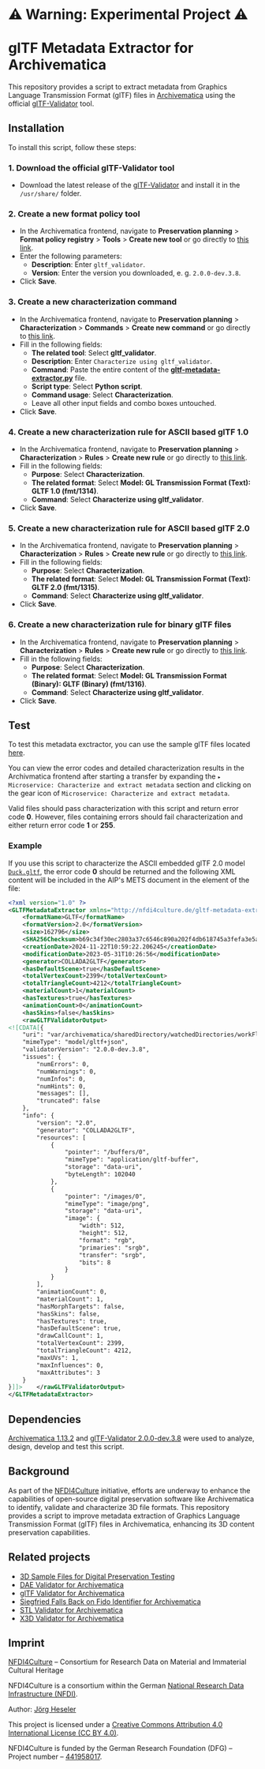 # ⚠️ Warning: Experimental Project ⚠️<br><br>glTF Metadata Extractor for Archivematica

This repository provides a script to extract metadata from Graphics Language Transmission Format (glTF) files in [Archivematica](https://www.archivematica.org/) using the official [glTF-Validator](https://github.com/KhronosGroup/glTF-Validator/releases) tool.

## Installation

To install this script, follow these steps:

### 1. Download the official glTF-Validator tool

- Download the latest release of the [glTF-Validator](https://github.com/KhronosGroup/glTF-Validator/releases) and install it in the `/usr/share/` folder.

### 2. Create a new format policy tool

- In the Archivematica frontend, navigate to **Preservation planning** > **Format policy registry** > **Tools** > **Create new tool** or go directly to [this link](http://10.10.10.20/fpr/fptool/create/).
- Enter the following parameters:
  - **Description**: Enter `gltf_validator`.
  - **Version**: Enter the version you downloaded, e. g. `2.0.0-dev.3.8`.
- Click **Save**.

### 3. Create a new characterization command

- In the Archivematica frontend, navigate to **Preservation planning** > **Characterization** > **Commands** > **Create new command** or go directly to [this link](http://10.10.10.20/fpr/fpcommand/create/).
- Fill in the following fields:
  - **The related tool**: Select **gltf_validator**.
  - **Description**: Enter `Characterize using gltf_validator`.
  - **Command**: Paste the entire content of the [**gltf-metadata-extractor.py**](./src/gltf-metadata-extractor.py) file.
  - **Script type**: Select **Python script**.
  - **Command usage**: Select **Characterization**.
  - Leave all other input fields and combo boxes untouched.
- Click **Save**.

### 4. Create a new characterization rule for ASCII based glTF 1.0

- In the Archivematica frontend, navigate to **Preservation planning** > **Characterization** > **Rules** > **Create new rule** or go directly to [this link](http://10.10.10.20/fpr/fprule/create/).
- Fill in the following fields:
  - **Purpose**: Select **Characterization**.
  - **The related format**: Select **Model: GL Transmission Format (Text): GLTF 1.0 (fmt/1314)**.
  - **Command**: Select **Characterize using gltf_validator**.
- Click **Save**.

### 5. Create a new characterization rule for ASCII based glTF 2.0

- In the Archivematica frontend, navigate to **Preservation planning** > **Characterization** > **Rules** > **Create new rule** or go directly to [this link](http://10.10.10.20/fpr/fprule/create/).
- Fill in the following fields:
  - **Purpose**: Select **Characterization**.
  - **The related format**: Select **Model: GL Transmission Format (Text): GLTF 2.0 (fmt/1315)**.
  - **Command**: Select **Characterize using gltf_validator**.
- Click **Save**.

### 6. Create a new characterization rule for binary glTF files

- In the Archivematica frontend, navigate to **Preservation planning** > **Characterization** > **Rules** > **Create new rule** or go directly to [this link](http://10.10.10.20/fpr/fprule/create/).
- Fill in the following fields:
  - **Purpose**: Select **Characterization**.
  - **The related format**: Select **Model: GL Transmission Format (Binary): GLTF (Binary) (fmt/1316)**.
  - **Command**: Select **Characterize using gltf_validator**.
- Click **Save**.

## Test

To test this metadata exctractor, you can use the sample glTF files located [here](https://github.com/JoergHeseler/3d-sample-files-for-digital-preservation-testing/tree/main/gltf).

You can view the error codes and detailed characterization results in the Archivmatica frontend after starting a transfer by expanding the `▸ Microservice: Characterize and extract metadata` section and clicking on the gear icon of `Microservice: Characterize and extract metadata`.

Valid files should pass characterization with this script and return error code **0**. However, files containing errors should fail characterization and either return error code **1** or **255**.

### Example

If you use this script to characterize the ASCII embedded glTF 2.0 model [`Duck.gltf`](https://github.com/KhronosGroup/glTF-Sample-Models/blob/main/2.0/Duck/glTF-Embedded/Duck.gltf), the error code **0** should be returned and the following XML content will be included in the AIP's METS document in the <objectCharacteristicsExtension> element of the file:

```xml
<?xml version="1.0" ?>
<GLTFMetadataExtractor xmlns="http://nfdi4culture.de/gltf-metadata-extractor1" xmlns:xsi="http://www.w3.org/2001/XMLSchema-instance" xsi:schemaLocation="http://nfdi4culture.de/gltf-metadata-extractor1 https://raw.githubusercontent.com/JoergHeseler/gltf-metadata-extractor-for-archivematica/refs/heads/main/src/gltf-metadata-extractor.xsd">
    <formatName>GLTF</formatName>
    <formatVersion>2.0</formatVersion>
    <size>162796</size>
    <SHA256Checksum>b69c34f30ec2803a37c6546c890a202f4db618745a3fefa3e5ac360bff211931</SHA256Checksum>
    <creationDate>2024-11-22T10:59:22.206245</creationDate>
    <modificationDate>2023-05-31T10:26:56</modificationDate>
    <generator>COLLADA2GLTF</generator>
    <hasDefaultScene>true</hasDefaultScene>
    <totalVertexCount>2399</totalVertexCount>
    <totalTriangleCount>4212</totalTriangleCount>
    <materialCount>1</materialCount>
    <hasTextures>true</hasTextures>
    <animationCount>0</animationCount>
    <hasSkins>false</hasSkins>
    <rawGLTFValidatorOutput>
<![CDATA[{
    "uri": "var/archivematica/sharedDirectory/watchedDirectories/workFlowDecisions/extractPackagesChoice/g15_test-af8732a8-393f-484d-b894-48240b63d77c/objects/Duck.gltf",
    "mimeType": "model/gltf+json",
    "validatorVersion": "2.0.0-dev.3.8",
    "issues": {
        "numErrors": 0,
        "numWarnings": 0,
        "numInfos": 0,
        "numHints": 0,
        "messages": [],
        "truncated": false
    },
    "info": {
        "version": "2.0",
        "generator": "COLLADA2GLTF",
        "resources": [
            {
                "pointer": "/buffers/0",
                "mimeType": "application/gltf-buffer",
                "storage": "data-uri",
                "byteLength": 102040
            },
            {
                "pointer": "/images/0",
                "mimeType": "image/png",
                "storage": "data-uri",
                "image": {
                    "width": 512,
                    "height": 512,
                    "format": "rgb",
                    "primaries": "srgb",
                    "transfer": "srgb",
                    "bits": 8
                }
            }
        ],
        "animationCount": 0,
        "materialCount": 1,
        "hasMorphTargets": false,
        "hasSkins": false,
        "hasTextures": true,
        "hasDefaultScene": true,
        "drawCallCount": 1,
        "totalVertexCount": 2399,
        "totalTriangleCount": 4212,
        "maxUVs": 1,
        "maxInfluences": 0,
        "maxAttributes": 3
    }
}]]>    </rawGLTFValidatorOutput>
</GLTFMetadataExtractor>
```

## Dependencies

[Archivematica 1.13.2](https://github.com/artefactual/archivematica/releases/tag/v1.13.2) and [glTF-Validator 2.0.0-dev.3.8](https://github.com/KhronosGroup/glTF-Validator/releases/tag/2.0.0-dev.3.8) were used to analyze, design, develop and test this script.

## Background

As part of the [NFDI4Culture](https://nfdi4culture.de/) initiative, efforts are underway to enhance the capabilities of open-source digital preservation software like Archivematica to identify, validate and characterize 3D file formats. This repository provides a script to improve metadata extraction of Graphics Language Transmission Format (glTF) files in Archivematica, enhancing its 3D content preservation capabilities.

## Related projects

- [3D Sample Files for Digital Preservation Testing](https://github.com/JoergHeseler/3d-sample-files-for-digital-preservation-testing)
- [DAE Validator for Archivematica](https://github.com/JoergHeseler/dae-validator-for-archivematica)
- [glTF Validator for Archivematica](https://github.com/JoergHeseler/gltf-validator-for-archivematica)
- [Siegfried Falls Back on Fido Identifier for Archivematica](https://github.com/JoergHeseler/siegfried-falls-back-on-fido-identifier-for-archivematica)
- [STL Validator for Archivematica](https://github.com/JoergHeseler/stl-validator-for-archivematica)
- [X3D Validator for Archivematica](https://github.com/JoergHeseler/x3d-validator-for-archivematica)

## Imprint

[NFDI4Culture](https://nfdi4culture.de/) – Consortium for Research Data on Material and Immaterial Cultural Heritage

NFDI4Culture is a consortium within the German [National Research Data Infrastructure (NFDI)](https://www.nfdi.de/).

Author: [Jörg Heseler](https://orcid.org/0000-0002-1497-627X)

This project is licensed under a [Creative Commons Attribution 4.0 International License (CC BY 4.0)](https://creativecommons.org/licenses/by/4.0/).

NFDI4Culture is funded by the German Research Foundation (DFG) – Project number – [441958017](https://gepris.dfg.de/gepris/projekt/441958017).
